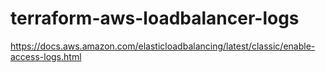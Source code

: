 # terraform-aws-loadbalancer-logs

https://docs.aws.amazon.com/elasticloadbalancing/latest/classic/enable-access-logs.html
